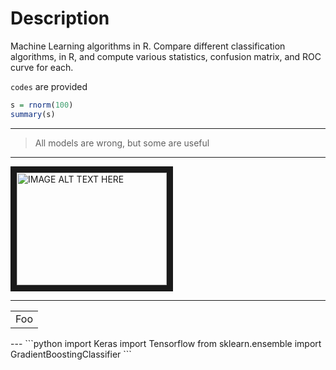 # Description
Machine Learning algorithms in R.
Compare different classification algorithms, in R, and compute various statistics, confusion matrix, and ROC curve for each. 

`codes` are provided 

```R
s = rnorm(100)
summary(s)
```
---

> All models are wrong, but some are useful

---

<a href="https://www.youtube.com/watch?v=gcLSI3oyqhs&t=3s
" target="_blank"><img src="http://img.youtube.com/vi/YOUTUBE_VIDEO_ID_HERE/0.jpg" 
alt="IMAGE ALT TEXT HERE" width="240" height="180" border="10" /></a>

---

<table>
    <tr>
        <td>Foo</td>
    </tr>
</table>
---
```python
import Keras
import Tensorflow
from sklearn.ensemble import GradientBoostingClassifier
```
